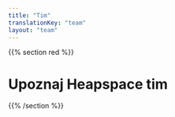 ```yaml
---
title: "Tim"
translationKey: "team"
layout: "team"
---
```


{{% section red %}}
# Upoznaj Heapspace tim
{{% /section %}}
